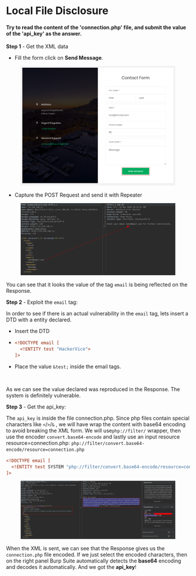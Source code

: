 # Local File Disclosure

#### Try to read the content of the 'connection.php' file, and submit the value of the 'api\_key' as the answer.

**Step 1** - Get the XML data

* Fill the form click on **Send Message**.

<figure><img src="../../../.gitbook/assets/image (1).png" alt=""><figcaption></figcaption></figure>

* Capture the POST Request and send it with Repeater

<figure><img src="../../../.gitbook/assets/image (2).png" alt=""><figcaption></figcaption></figure>

You can see that it looks the value of the tag `email` is being reflected on the Response.

**Step 2** - Exploit the `email` tag:

In order to see if there is an actual vulnerability in the `email` tag, lets insert a DTD with a entity declared.

* Insert the DTD
* ```xml
  <!DOCTYPE email [
    <!ENTITY test "HackerVice">
  ]>
  ```
* Place the value `&test;` inside the email tags.

<figure><img src="../../../.gitbook/assets/image (3).png" alt=""><figcaption></figcaption></figure>

As we can see the value declared was reproduced in the Response. The system is definitely vulnerable.

**Step 3** - Get the api\_key:

The `api_key` is inside the file connection.php. Since php files contain special characters like `<`/`>`/`&` , we will have wrap the content with base64 encoding to avoid breaking the XML form. We will use`php://filter/` wrapper,  then use the encoder `convert.base64-encode` and lastly use an input resource resource=connection.php: `php://filter/convert.base64-encode/resource=connection.php`&#x20;

```xml
<!DOCTYPE email [
  <!ENTITY test SYSTEM "php://filter/convert.base64-encode/resource=connection.php">
]>
```

<figure><img src="../../../.gitbook/assets/image (248).png" alt=""><figcaption></figcaption></figure>

When the XML is sent, we can see that the Response gives us the `connection.php` file encoded. If we just select the encoded characters, then on the right panel Burp Suite automatically detects the **base64** encoding and decodes it automatically. And we got the **api\_key**!
